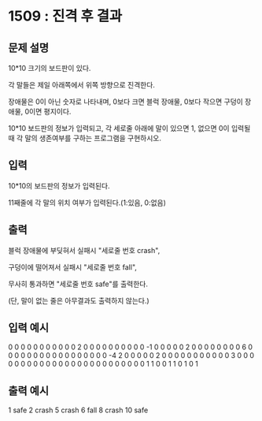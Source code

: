 # 1509 : 진격 후 결과
  
## 문제 설명    
10*10 크기의 보드판이 있다.

각 말들은 제일 아래쪽에서 위쪽 방향으로 진격한다.

장애물은 0이 아닌 숫자로 나타내며, 0보다 크면 블럭 장애물, 0보다 작으면 구덩이 장애물, 0이면 평지이다.

10*10 보드판의 정보가 입력되고, 각 세로줄 아래에 말이 있으면 1, 없으면 0이 입력될 때 각 말의 생존여부를 구하는 프로그램을 구현하시오.

## 입력
10*10의 보드판의 정보가 입력된다.

11째줄에 각 말의 위치 여부가 입력된다.(1:있음, 0:없음)

## 출력
블럭 장애물에 부딪혀서 실패시 "세로줄 번호 crash", 

구덩이에 떨어져서 실패시 "세로줄 번호 fall",

무사히 통과하면 "세로줄 번호 safe"를 출력한다.

(단, 말이 없는 줄은 아무결과도 출력하지 않는다.)

## 입력 예시   
0 0 0 0 0 0 0 0 0 0 
0 2 0 0 0 0 0 0 0 0 
0 0 -1 0 0 0 0 0 2 0 
0 0 0 0 0 0 0 6 0 0 
0 0 0 0 0 0 0 0 0 0 
0 0 0 0 0 -4 2 0 0 0 
0 0 2 0 0 0 0 0 0 0 
0 0 0 0 3 0 0 0 0 0 
0 0 0 0 0 0 0 0 0 0 
0 0 0 0 0 0 0 0 0 0 
1 1 0 0 1 1 0 1 0 1 

## 출력 예시
1 safe
2 crash
5 crash
6 fall
8 crash
10 safe